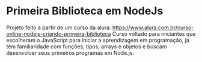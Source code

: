 # Primeira Biblioteca em NodeJs

Projeto feito a partir de um curso da alura: https://www.alura.com.br/curso-online-nodejs-criando-primeira-biblioteca
Curso voltado para iniciantes que escolheram o JavaScript para iniciar a aprendizagem em programação, 
já têm familiaridade com funções, tipos, arrays e objetos e buscam desenvolver seus primeiros programas em Node.js.
